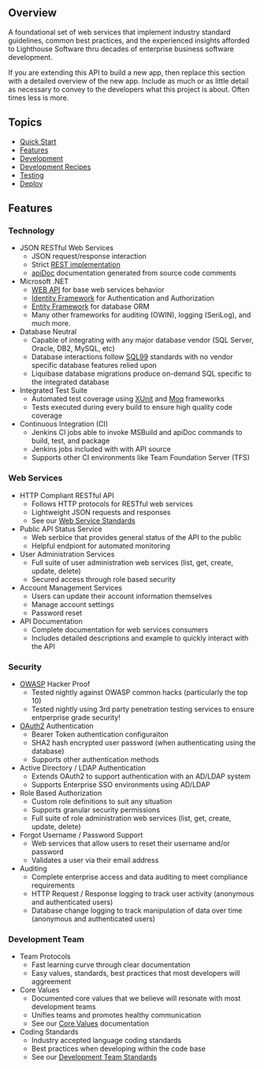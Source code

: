 ## Overview
A foundational set of web services that implement industry standard guidelines, common best practices, and the experienced insights afforded to Lighthouse Software thru decades of enterprise business software development. 

If you are extending this API to build a new app, then replace this section with a detailed overview of the new app. Include as much or as little detail as necessary to convey to the developers what this project is about. Often times less is more. 

## Topics
* [Quick Start](readme_docs/DEVELOP.md#quick-start)
* [Features](readme_docs/FEATURES.md)
* [Development](readme_docs/DEVELOPMENT.md)
* [Development Recipes](readme_docs/DEVELOPMENT-RECIPES.md)
* [Testing](readme_docs/TESTING.md)
* [Deploy](readme_docs/DEPLOY.md)

## Features

### Technology
* JSON RESTful Web Services
  - JSON request/response interaction
  - Strict [REST implementation](readme_docs/STANDARDS-WEB-SERVICES.md)
  - [apiDoc](http://apidocjs.com) documentation generated from source code comments
* Microsoft .NET
  - [WEB API](https://www.asp.net/web-api) for base web services behavior
  - [Identity Framework](https://www.asp.net/identity) for Authentication and Authorization
  - [Entity Framework](https://www.asp.net/entity-framework) for database ORM
  - Many other frameworks for auditing (OWIN), logging (SeriLog), and much more. 
* Database Neutral
  - Capable of integrating with any major database vendor (SQL Server, Oracle, DB2, MySQL, etc)
  - Database interactions follow [SQL99](https://en.wikipedia.org/wiki/SQL:1999) standards with no vendor specific database features relied upon
  - Liquibase database migrations produce on-demand SQL specific to the integrated database
* Integrated Test Suite
  - Automated test coverage using [XUnit](https://xunit.github.io) and [Moq](https://github.com/Moq/moq4/wiki/Quickstart) frameworks
  - Tests executed during every build to ensure high quality code coverage
* Continuous Integration (CI)
  - Jenkins CI jobs able to invoke MSBuild and apiDoc commands to build, test, and package
  - Jenkins jobs included with with API source
  - Supports other CI environments like Team Foundation Server (TFS)

### Web Services
* HTTP Compliant RESTful API
  - Follows HTTP protocols for RESTful web services
  - Lightweight JSON requests and responses
  - See our [Web Service Standards](readme_docs/STANDARDS-WEB-SERVICES.md)
* Public API Status Service
  - Web serbice that provides general status of the API to the public
  - Helpful endpiont for automated monitoring
* User Administration Services
  - Full suite of user administration web services (list, get, create, update, delete)
  - Secured access through role based security
* Account Management Services
  - Users can update their account information themselves
  - Manage account settings
  - Password reset
* API Documentation
  - Complete documentation for web services consumers
  - Includes detailed descriptions and example to quickly interact with the API

### Security
* [OWASP](https://www.owasp.org/index.php/Category:OWASP_Top_Ten_Project) Hacker Proof
  - Tested nightly against OWASP common hacks (particularly the top 10)
  - Tested nightly using 3rd party penetration testing services to ensure entperprise grade security!
* [OAuth2](https://oauth.net/2/) Authentication
  - Bearer Token authentication configuraiton
  - SHA2 hash encrypted user password (when authenticating using the database)
  - Supports other authentication methods
* Active Directory / LDAP Authentication
  - Extends OAuth2 to support authentication with an AD/LDAP system
  - Supports Enterprise SSO environments using AD/LDAP
* Role Based Authorization
  - Custom role definitions to suit any situation
  - Supports granular security permissions 
  - Full suite of role administration web services (list, get, create, update, delete)
* Forgot Username / Password Support
  - Web services that allow users to reset their username and/or password
  - Validates a user via their email address
* Auditing
  - Complete enterprise access and data auditing to meet compliance requirements
  - HTTP Request / Response logging to track user activity (anonymous and authenticated users)
  - Database change logging to track manipulation of data over time (anonymous and authenticated users)

### Development Team
* Team Protocols 
  - Fast learning curve through clear documentation
  - Easy values, standards, best practices that most developers will aggreement
* Core Values
  - Documented core values that we believe will resonate with most development teams
  - Unifies teams and promotes healthy communication
  - See our [Core Values](readme_docs/DEVELOPMENT.md#core-values) documentation
* Coding Standards 
  - Industry accepted language coding standards
  - Best practices when developing within the code base
  - See our [Development Team Standards](#development-team-standards)


